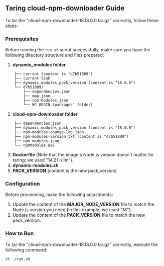 ## Taring cloud-npm-downloader Guide

To tar the "cloud-npm-downloader-18.18.0.0.tar.gz" correctly, follow these steps:

### Prerequisites

Before running the `run.sh` script successfully, make sure you have the following directory structure and files prepared:

1. **dynamic_modules folder**
```
    ├── current (content is "d7b51809")
    ├── current-link
    ├── dynamic_modules_pack_version (content is "18.0.0")
    └── d7b51809/
        ├── dependencies.json
        ├── map.json
        ├── npm-modules.json
        └── WC_BEGIN (packages' folder)
```
2. **cloud-npm-downloader folder**
```
    ├── dependencies.json
    ├── dynamic_modules_pack_version (content is "18.0.0")
    ├── npm-modules-change-log.json
    ├── npm-modules-version.txt (content is "d7b51809")
    ├── npm-modules.json
    └── npmModules.es6
```
3. **Dockerfile** (Note that the image's Node.js version doesn't matter for taring; we used "14.21-slim").
4. **dynamic-modules.sh**
5. **PACK_VERSION** (content is the new pack_version)

### Configuration
Before proceeding, make the following adjustments:
1. Update the content of the **MAJOR_NODE_VERSION** file to match the Node.js version you need (in this example, we used "18").
2. Update the content of the **PACK_VERSION** file to match the new pack_version.

### How to Run
To tar the "cloud-npm-downloader-18.18.0.0.tar.gz" correctly, execute the following command:
```bash
sh ./run.sh
```